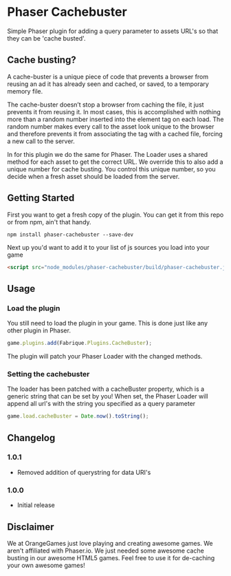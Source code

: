 Phaser Cachebuster
================
Simple Phaser plugin for adding a query parameter to assets URL's so that they can be 'cache busted'.

Cache busting?
--------------

A cache-buster is a unique piece of code that prevents a browser from reusing an ad it has already seen and cached, or saved, to a temporary memory file.

The cache-buster doesn’t stop a browser from caching the file, it just prevents it from reusing it. In most cases, this is accomplished with nothing more than a random number inserted into the element tag on each load. The random number makes every call to the asset look unique to the browser and therefore prevents it from associating the tag with a cached file, forcing a new call to the server.

In for this plugin we do the same for Phaser. The Loader uses a shared method for each asset to get the correct URL. We override this to also add a unique number for cache busting. You control this unique number, so you decide when a fresh asset should be loaded from the server.

Getting Started
---------------
First you want to get a fresh copy of the plugin. You can get it from this repo or from npm, ain't that handy.
```
npm install phaser-cachebuster --save-dev
```

Next up you'd want to add it to your list of js sources you load into your game
```html
<script src="node_modules/phaser-cachebuster/build/phaser-cachebuster.js"></script>
```

Usage
-----

### Load the plugin
You still need to load the plugin in your game. This is done just like any other plugin in Phaser.
```javascript
game.plugins.add(Fabrique.Plugins.CacheBuster);
```
The plugin will patch your Phaser Loader with the changed methods.

### Setting the cachebuster
The loader has been patched with a cacheBuster property, which is a generic string that can be set by you! When set, the Phaser Loader will append all url's with the string you specified as a query parameter

```javascript
game.load.cacheBuster = Date.now().toString();
```


Changelog
---------
### 1.0.1
* Removed addition of querystring for data URI's

### 1.0.0
* Initial release

Disclaimer
----------
We at OrangeGames just love playing and creating awesome games. We aren't affiliated with Phaser.io. We just needed some awesome cache busting in our awesome HTML5 games. Feel free to use it for de-caching your own awesome games!